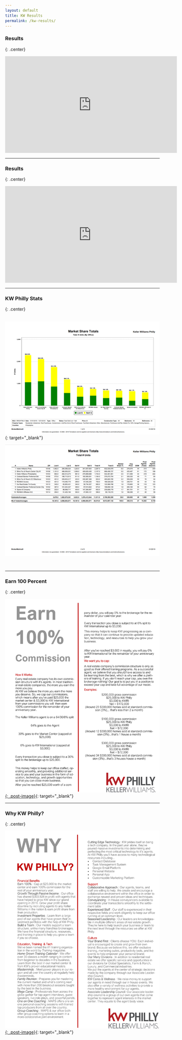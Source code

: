 ```yaml
---
layout: default
title: KW Results
permalink: /kw-results/
---
```


### Results
{: .center}

<iframe width="560" height="315" src="https://www.youtube.com/embed/QKJvm3zdVic" frameborder="0" allow="accelerometer; autoplay; encrypted-media; gyroscope; picture-in-picture" allowfullscreen=""></iframe>

---

### Results
{: .center}

<iframe width="560" height="315" src="https://www.youtube.com/embed/APCPEVFzbPM" frameborder="0" allow="accelerometer; autoplay; encrypted-media; gyroscope; picture-in-picture" allowfullscreen=""></iframe>

---

### KW Philly Stats
{: .center}

<br>[![](/uploads/mst.PNG)](https://s3.amazonaws.com/vyralmarketing/Jeremy+Bowers/TotalsOfficeTotalVolume.pdf){: target="_blank"}

![](/uploads/mst2.PNG)

&nbsp;

---

### Earn 100 Percent
{: .center}

[![](/img/earn100.jpg){: .post-image}](/img/earn100.pdf){: target="_blank"}

---

### Why KW Philly?
{: .center}

[![](/img/why-kw.jpg){: .post-image}](/img/why-kw.pdf){: target="_blank"}